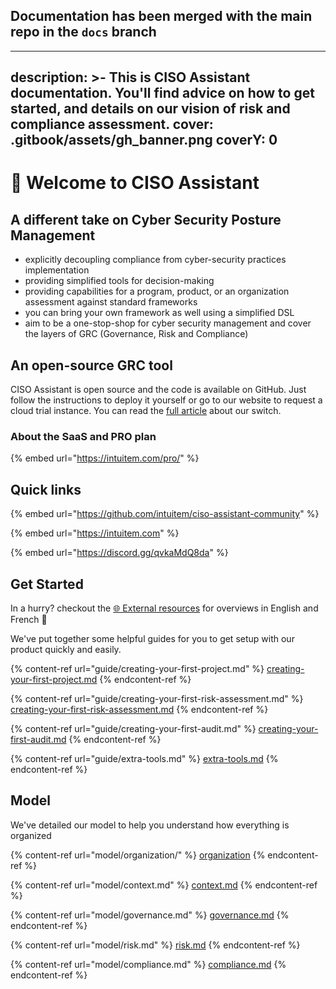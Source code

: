 ## Documentation has been merged with the main repo in the `docs` branch
---
description: >-
  This is CISO Assistant documentation. You'll find advice on how to get
  started, and details on our vision of risk and compliance assessment.
cover: .gitbook/assets/gh_banner.png
coverY: 0
---

# 👋 Welcome to CISO Assistant

## A different take on Cyber Security Posture Management

* explicitly decoupling compliance from cyber-security practices implementation
* providing simplified tools for decision-making
* providing capabilities for a program, product, or an organization assessment against standard frameworks
* you can bring your own framework as well using a simplified DSL
* aim to be a one-stop-shop for cyber security management and cover the layers of GRC (Governance, Risk and Compliance)

## An open-source GRC tool

CISO Assistant is open source and the code is available on GitHub. Just follow the instructions to deploy it yourself or go to our website to request a cloud trial instance. You can read the [full article](https://intuitem.com/we-are-going-open-source/) about our switch.



### About the SaaS and PRO plan

{% embed url="https://intuitem.com/pro/" %}

## Quick links

{% embed url="https://github.com/intuitem/ciso-assistant-community" %}

{% embed url="https://intuitem.com" %}

{% embed url="https://discord.gg/qvkaMdQ8da" %}

##

## Get Started

In a hurry? checkout the [🌐 External resources](guide/external-resources.md) for overviews in English and French 🤗

We've put together some helpful guides for you to get setup with our product quickly and easily.

{% content-ref url="guide/creating-your-first-project.md" %}
[creating-your-first-project.md](guide/creating-your-first-project.md)
{% endcontent-ref %}

{% content-ref url="guide/creating-your-first-risk-assessment.md" %}
[creating-your-first-risk-assessment.md](guide/creating-your-first-risk-assessment.md)
{% endcontent-ref %}

{% content-ref url="guide/creating-your-first-audit.md" %}
[creating-your-first-audit.md](guide/creating-your-first-audit.md)
{% endcontent-ref %}

{% content-ref url="guide/extra-tools.md" %}
[extra-tools.md](guide/extra-tools.md)
{% endcontent-ref %}

##

## Model

We've detailed our model to help you understand how everything is organized

{% content-ref url="model/organization/" %}
[organization](model/organization/)
{% endcontent-ref %}

{% content-ref url="model/context.md" %}
[context.md](model/context.md)
{% endcontent-ref %}

{% content-ref url="model/governance.md" %}
[governance.md](model/governance.md)
{% endcontent-ref %}

{% content-ref url="model/risk.md" %}
[risk.md](model/risk.md)
{% endcontent-ref %}

{% content-ref url="model/compliance.md" %}
[compliance.md](model/compliance.md)
{% endcontent-ref %}
